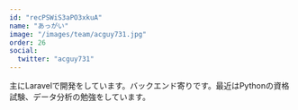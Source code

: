 ```yaml
---
id: "recPSWiS3aPO3xkuA"
name: "あっがい"
image: "/images/team/acguy731.jpg"
order: 26
social:
  twitter: "acguy731"
---
```


主にLaravelで開発をしています。バックエンド寄りです。最近はPythonの資格試験、データ分析の勉強をしています。
